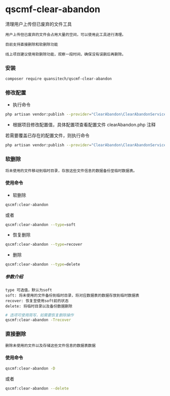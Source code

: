 # qscmf-clear-abandon
清理用户上传但已废弃的文件工具

```text
用户上传但已废弃的文件会占用大量的空间，可以使用此工具进行清理。

目前支持直接删除和软删除功能

线上项目建议使用软删除功能，观察一段时间，确保没有误删后再删除。
```

### 安装
```bash
composer require quansitech/qscmf-clear-abandon
```

### 修改配置
+ 执行命令
```bash
php artisan vendor:publish --provider="ClearAbandon\ClearAbandonServiceProvider"
```
  
+ 根据项目修改配置值，具体配置项查看配置文件 clearAbandon.php 注释

若需要覆盖已存在的配置文件，则执行命令
```bash
php artisan vendor:publish --provider="ClearAbandon\ClearAbandonServiceProvider" --force
```

### 软删除
```text
将未使用的文件移动到临时目录，存放这些文件信息的数据备份至临时数据表。
```
#### 使用命令
+ 软删除
```bash
qscmf:clear-abandon
```
或者
```bash
qscmf:clear-abandon --type=soft
```

+ 恢复删除
```bash
qscmf:clear-abandon --type=recover
```

+ 删除
```bash
qscmf:clear-abandon --type=delete
```

##### 参数介绍
```text
type 可选值，默认为soft
soft: 将未使用的文件备份到临时目录，将对应数据表的数据存放到临时数据表
recover: 恢复至使用soft前的状态
delete: 将临时目录以及备份数据删除

```

```bash
# 选项可使用简写，如需要恢复删除操作
qscmf:clear-abandon -Trecover
```

### 直接删除
```text
删除未使用的文件以及存储这些文件信息的数据表数据
```

#### 使用命令
```bash
qscmf:clear-abandon -D
```
或者
```bash
qscmf:clear-abandon --delete
```
